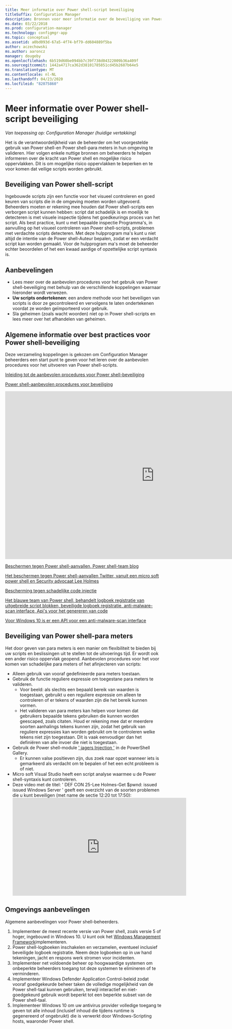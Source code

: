```yaml
---
title: Meer informatie over Power shell-script beveiliging
titleSuffix: Configuration Manager
description: Bronnen voor meer informatie over de beveiliging van Power shell-scripts.
ms.date: 03/22/2018
ms.prod: configuration-manager
ms.technology: configmgr-app
ms.topic: conceptual
ms.assetid: a0bd093d-67a5-4f74-bf79-dd604889f5ba
author: aczechowski
ms.author: aaroncz
manager: dougeby
ms.openlocfilehash: 6b519d60be094bb7c39f738d04322009b36a409f
ms.sourcegitcommit: 1442a4717ca362d38101785851cd45b2687b64e5
ms.translationtype: MT
ms.contentlocale: nl-NL
ms.lasthandoff: 04/23/2020
ms.locfileid: "82075860"
---
```

# <a name="learn-more-about-powershell-script-security"></a>Meer informatie over Power shell-script beveiliging

*Van toepassing op: Configuration Manager (huidige vertakking)*

Het is de verantwoordelijkheid van de beheerder om het voorgestelde gebruik van Power shell-en Power shell-para meters in hun omgeving te valideren. Hier volgen enkele nuttige bronnen om beheerders te helpen informeren over de kracht van Power shell en mogelijke risico oppervlakken. Dit is om mogelijke risico oppervlakken te beperken en te voor komen dat veilige scripts worden gebruikt.

## <a name="powershell-script-security"></a>Beveiliging van Power shell-script
Ingebouwde scripts zijn een functie voor het visueel controleren en goed keuren van scripts die in de omgeving moeten worden uitgevoerd. Beheerders moeten er rekening mee houden dat Power shell-scripts een verborgen script kunnen hebben: script dat schadelijk is en moeilijk te detecteren is met visuele inspectie tijdens het goedkeurings proces van het script. Als best practice, kunt u met bepaalde inspectie Programma's, in aanvulling op het visueel controleren van Power shell-scripts, problemen met verdachte scripts detecteren. Met deze hulpprogram ma's kunt u niet altijd de intentie van de Power shell-Auteur bepalen, zodat er een verdacht script kan worden gemaakt. Voor de hulpprogram ma's moet de beheerder echter beoordelen of het een kwaad aardige of opzettelijke script syntaxis is.

## <a name="recommendations"></a>Aanbevelingen
- Lees meer over de aanbevolen procedures voor het gebruik van Power shell-beveiliging met behulp van de verschillende koppelingen waarnaar hieronder wordt verwezen.
- **Uw scripts ondertekenen**: een andere methode voor het beveiligen van scripts is door ze gecontroleerd en vervolgens te laten ondertekenen voordat ze worden geïmporteerd voor gebruik.
- Sla geheimen (zoals wacht woorden) niet op in Power shell-scripts en lees meer over het afhandelen van geheimen.


## <a name="general-information-about-powershell-security-best-practices"></a>Algemene informatie over best practices voor Power shell-beveiliging

Deze verzameling koppelingen is gekozen om Configuration Manager beheerders een start punt te geven voor het leren over de aanbevolen procedures voor het uitvoeren van Power shell-scripts.  

[Inleiding tot de aanbevolen procedures voor Power shell-beveiliging](https://blogs.msdn.microsoft.com/powershell/2013/12/16/powershell-security-best-practices/ )

[Power shell-aanbevolen procedures voor beveiliging](https://msdnshared.blob.core.windows.net/media/MSDNBlogsFS/prod.evol.blogs.msdn.com/CommunityServer.Blogs.Components.WeblogFiles/00/00/00/63/74/metablogapi/1055.PowerShell-Security-Best-Practices_3CA24C32.pptx)

<iframe src="https://channel9.msdn.com/Events/Blue-Hat-Security-Briefings/BlueHat-Security-Briefings-Fall-2013-Sessions/PowerShell-Best-Practices/player" width="960" height="540" allowFullScreen frameBorder="0"></iframe>

[Beschermen tegen Power shell-aanvallen, Power shell-team blog](https://blogs.msdn.microsoft.com/powershell/2017/10/23/defending-against-powershell-attacks/)

[Het beschermen tegen Power shell-aanvallen Twitter, vanuit een micro soft power shell en Security advocaat Lee Holmes](https://twitter.com/Lee_Holmes/status/922462821081694208)

[Bescherming tegen schadelijke code injectie](https://blogs.msdn.microsoft.com/powershell/2006/11/22/protecting-against-malicious-code-injection/)

[Het blauwe team van Power shell, behandelt logboek registratie van uitgebreide script blokken, beveiligde logboek registratie, anti-malware-scan interface, Api's voor het genereren van code](https://blogs.msdn.microsoft.com/powershell/2015/06/09/powershell-the-blue-team/)

[Voor Windows 10 is er een API voor een anti-malware-scan interface](https://cloudblogs.microsoft.com/microsoftsecure/2015/06/09/windows-10-to-offer-application-developers-new-malware-defenses/?source=mmpc)

## <a name="powershell-parameters-security"></a>Beveiliging van Power shell-para meters
Het door geven van para meters is een manier om flexibiliteit te bieden bij uw scripts en beslissingen uit te stellen tot de uitvoerings tijd. Er wordt ook een ander risico oppervlak geopend. Aanbevolen procedures voor het voor komen van schadelijke para meters of het afinjecteren van scripts:

- Alleen gebruik van vooraf gedefinieerde para meters toestaan.
- Gebruik de functie reguliere expressie om toegestane para meters te valideren.
    - Voor beeld: als slechts een bepaald bereik van waarden is toegestaan, gebruikt u een reguliere expressie om alleen te controleren of er tekens of waarden zijn die het bereik kunnen vormen.
    - Het valideren van para meters kan helpen voor komen dat gebruikers bepaalde tekens gebruiken die kunnen worden geescaped, zoals citaten. Houd er rekening mee dat er meerdere soorten aanhalings tekens kunnen zijn, zodat het gebruik van reguliere expressies kan worden gebruikt om te controleren welke tekens niet zijn toegestaan. Dit is vaak eenvoudiger dan het definiëren van alle invoer die niet is toegestaan.
- Gebruik de Power shell-module [' jagers Injection '](https://www.powershellgallery.com/packages/InjectionHunter/1.0.0) in de PowerShell Gallery.
    - Er kunnen valse positieven zijn, dus zoek naar opzet wanneer iets is gemarkeerd als verdacht om te bepalen of het een echt probleem is of niet. 
- Micro soft Visual Studio heeft een script analyse waarmee u de Power shell-syntaxis kunt controleren.
- Deze video met de titel: ' DEF CON 25-Lee Holmes-Get $pwnd: issued issued Windows Server ' geeft een overzicht van de soorten problemen die u kunt beveiligen (met name de sectie 12:20 tot 17:50):    <iframe width="560" height="315" src="https://www.youtube.com/embed/ahxMOAAani8" frameborder="0" allow="autoplay; encrypted-media" allowfullscreen></iframe>

## <a name="environment-recommendations"></a>Omgevings aanbevelingen
Algemene aanbevelingen voor Power shell-beheerders.
1. Implementeer de meest recente versie van Power shell, zoals versie 5 of hoger, ingebouwd in Windows 10. U kunt ook het [Windows Management Framework](https://www.microsoft.com/download/details.aspx?id=54616)implementeren. 
2. Power shell-logboeken inschakelen en verzamelen, eventueel inclusief beveiligde logboek registratie. Neem deze logboeken op in uw hand tekeningen, jacht en respons werk stromen voor incidenten.
3. Implementeer net voldoende beheer op hoogwaardige systemen om onbeperkte beheerders toegang tot deze systemen te elimineren of te verminderen.
4. Implementeer Windows Defender Application Control-beleid zodat vooraf goedgekeurde beheer taken de volledige mogelijkheid van de Power shell-taal kunnen gebruiken, terwijl interactief en niet-goedgekeurd gebruik wordt beperkt tot een beperkte subset van de Power shell-taal.
5. Implementeer Windows 10 om uw antivirus provider volledige toegang te geven tot alle inhoud (inclusief inhoud die tijdens runtime is gegenereerd of ongebruikt) die is verwerkt door Windows-Scripting hosts, waaronder Power shell.
